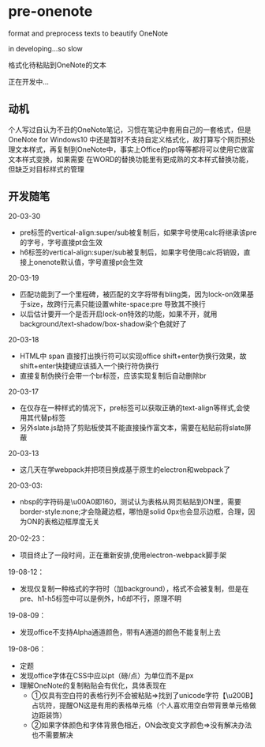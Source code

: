 # pre-onenote
format and preprocess texts to beautify OneNote

in developing...so slow

格式化待粘贴到OneNote的文本

正在开发中...

## 动机

个人写过自认为不丑的OneNote笔记，习惯在笔记中套用自己的一套格式，但是OneNote for Windows10 中还是暂时不支持自定义格式化，故打算写个网页预处理文本样式，再复制到OneNote中，事实上Office的ppt等等都将可以使用它做富文本样式变换，如果需要
在WORD的替换功能里有更成熟的文本样式替换功能，但缺乏对目标样式的管理

## 开发随笔

20-03-30
- pre标签的vertical-align:super/sub被复制后，如果字号使用calc将继承该pre的字号，字号直接pt会生效
- h6标签的vertical-align:super/sub被复制后，如果字号使用calc将销毁，直接上onenote默认值，字号直接pt会生效

20-03-19
- 匹配功能到了一个里程碑，被匹配的文字将带有bling类，因为lock-on效果基于size，故跨行元素只能设置white-space:pre 导致其不换行
- 以后估计要开一个是否开启lock-on特效的功能，如果不开，就用background/text-shadow/box-shadow染个色就好了

20-03-18
- HTML中 span 直接打出换行符可以实现office shift+enter伪换行效果，故shift+enter快捷键应该插入一个换行符伪换行
- 直接复制伪换行会带一个br标签，应该实现复制后自动删除br

20-03-17
- 在仅存在一种样式的情况下，pre标签可以获取正确的text-align等样式,会使用其代替p标签
- 另外slate.js劫持了剪贴板使其不能直接操作富文本，需要在粘贴前将slate屏蔽

20-03-13
- 这几天在学webpack并把项目换成基于原生的electron和webpack了

20-03-03:

- nbsp的字符码是\u00A0即160，测试认为表格从网页粘贴到ON里，需要border-style:none;才会隐藏边框，哪怕是solid 0px也会显示边框，合理，因为ON的表格边框厚度无关

20-02-23：

- 项目终止了一段时间，正在重新安排,使用electron-webpack脚手架

19-08-12：

- 发现仅复制一种格式的字符时（加background），格式不会被复制，但是在pre、h1-h5标签中可以是例外，h6却不行，原理不明

19-08-09：

- 发现office不支持Alpha通道颜色，带有A通道的颜色不能复制上去

19-08-06：

- 定题
- 发现office字体在CSS中应以pt（磅/点）为单位而不是px
- 理解OneNote的复制粘贴会有优化，具体表现在
  - ①仅具有空白符的表格行列不会被粘贴=>找到了unicode字符【\u200B】占坑符，提醒ON这是有用的表格单元格（个人喜欢用空白带背景单元格做边距装饰）
  - ②如果字体颜色和字体背景色相近，ON会改变文字颜色=>没有解决办法也不需要解决
